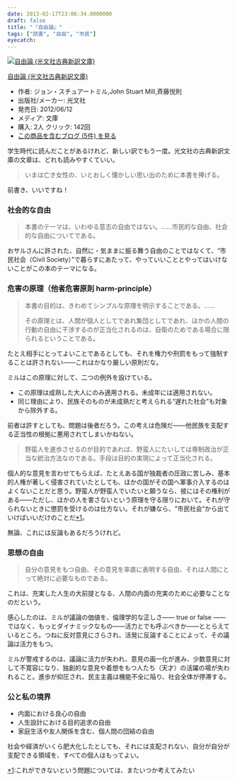 ```yaml
---
date: 2013-02-17T23:06:34.0000000
draft: false
title: "『自由論』"
tags: ["読書", "自由", "市民"]
eyecatch: 
---
```

<p><div class="hatena-asin-detail"><a href="http://www.amazon.co.jp/exec/obidos/ASIN/4334752500/bestylesnet-22/"><img src="http://ecx.images-amazon.com/images/I/41qACsGOB0L._SL160_.jpg" class="hatena-asin-detail-image" alt="自由論 (光文社古典新訳文庫)" title="自由論 (光文社古典新訳文庫)"></a><div class="hatena-asin-detail-info"><p class="hatena-asin-detail-title"><a href="http://www.amazon.co.jp/exec/obidos/ASIN/4334752500/bestylesnet-22/">自由論 (光文社古典新訳文庫)</a></p><ul><li><span class="hatena-asin-detail-label">作者:</span> ジョン・スチュアートミル,John Stuart Mill,斉藤悦則</li><li><span class="hatena-asin-detail-label">出版社/メーカー:</span> 光文社</li><li><span class="hatena-asin-detail-label">発売日:</span> 2012/06/12</li><li><span class="hatena-asin-detail-label">メディア:</span> 文庫</li><li><span class="hatena-asin-detail-label">購入</span>: 2人 <span class="hatena-asin-detail-label">クリック</span>: 142回</li><li><a href="http://d.hatena.ne.jp/asin/4334752500/bestylesnet-22" target="_blank">この商品を含むブログ (5件) を見る</a></li></ul></div><div class="hatena-asin-detail-foot"></div></div></p><p>学生時代に読んだことがあるけれど、新しい訳でもう一度。光文社の古典新訳文庫の文章は、どれも読みやすくていい。</p>

<blockquote>
<p>いまは亡き女性の、いとおしく懐かしい思い出のために本書を捧げる。</p>

</blockquote>
<p>前書き、いいですね！</p>

<div class="section">
<h3>社会的な自由</h3>

<blockquote>
<p>本書のテーマは、いわゆる意志の自由ではない。……市民的な自由、社会的な自由についてである。</p>

</blockquote>
<p>おサルさんに許された、自然に・気ままに振る舞う自由のことではなくて、“市民社会（Civil Society）”で暮らすにあたって、やっていいこととやってはいけないことがこの本のテーマになる。</p>

</div>
<div class="section">
<h3>危害の原理（他者危害原則 harm-principle）</h3>

<blockquote>
<p>本書の目的は、きわめてシンプルな原理を明示することである。……</p><p>その原理とは、人間が個人としてであれ集団としてであれ、ほかの人間の行動の自由に干渉するのが正当化されるのは、自衛のためである場合に限られるということである。</p>

</blockquote>
<p>たとえ相手にとってよいことであるとしても、それを権力や刑罰をもって強制することは許されない――これはかなり厳しい原則だな。</p><p>ミルはこの原理に対して、二つの例外を設けている。</p>

<ul>
<li>この原理は成熟した大人にのみ適用される。未成年には適用されない。</li>
<li>同じ理由により、民族そのものが未成熟だと考えられる“遅れた社会”も対象から除外する。</li>
</ul><p>前者は許すとしても、問題は後者だろう。この考えは危険だ――他民族を支配する正当性の根拠に悪用されてしまいかねない。</p>

<blockquote>
<p>野蛮人を進歩させるのが目的であれば、野蛮人にたいしては専制政治が正当な統治方法なのである。手段は目的の実現によって正当化される。</p>

</blockquote>
<p>個人的な意見を言わせてもらえば、たとえある国が独裁者の圧政に苦しみ、基本的人権が著しく侵害されていたとしても、ほかの国がその国へ軍事介入するのはよくないことだと思う。野蛮人が野蛮人でいたいと願うなら、彼にはその権利がある――ただし、ほかの人を害さないという原理を守る限りにおいて。それが守られないときに懲罰を受けるのは仕方ない。それが嫌なら、“市民社会”から出ていけばいいだけのことだ<a href="#f1" name="fn1" title="これができないという問題については、またいつか考えてみたい">*1</a>。</p><p>無論、これには反論もあるだろうけれど。</p>

</div>
<div class="section">
<h3>思想の自由</h3>

<blockquote>
<p>自分の意見をもつ自由、その意見を率直に表明する自由、それは人間にとって絶対に必要なものである。</p>

</blockquote>
<p>これは、充実した人生の大前提となる、人間の内面の充実のために必要なことなのだという。</p><p>感心したのは、ミルが議論の価値を、倫理学的な正しさ―― true or false ――ではなく、もっとダイナミックなもの――活力とでも呼ぶべきか――ととらえているところ。つねに反対意見にさらされ、活発に反論することによって、その議論は活力をもつ。</p><p>ミルが警戒するのは、議論に活力が失われ、意見の画一化が進み、少数意見に対して不寛容になり、独創的な意見や着想をもつ人たち（天才）の活躍の場が失われること。進歩が抑圧され、民主主義は機能不全に陥り、社会全体が停滞する。</p>

</div>
<div class="section">
<h3>公と私の境界</h3>

<ul>
<li>内面における良心の自由</li>
<li>人生設計における目的追求の自由</li>
<li>家庭生活や友人関係を含む、個人間の団結の自由</li>
</ul><p>社会や経済がいくら肥大化したとしても、それには支配されない、自分が自分が支配できる領域を、すべての個人はもってよい。</p>

</div><div class="footnote">
<p class="footnote"><a href="#fn1" name="f1" class="footnote-number">*1</a><span class="footnote-delimiter">:</span><span class="footnote-text">これができないという問題については、またいつか考えてみたい</span></p>
</div>